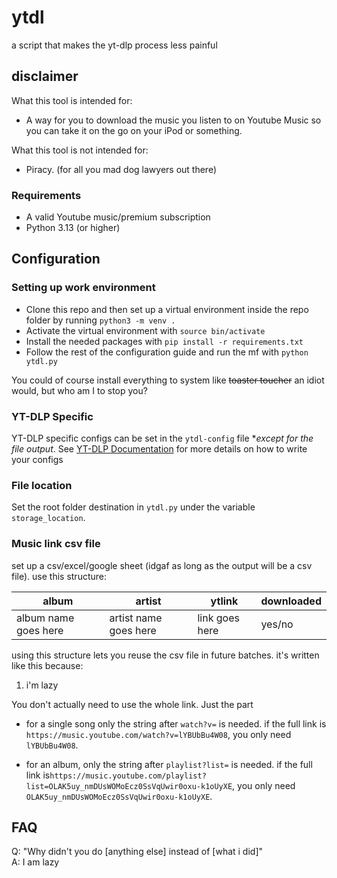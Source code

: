 # ytdl

a script that makes the yt-dlp process less painful

## disclaimer

What this tool is intended for:
- A way for you to download the music you listen to on Youtube Music so you can take it on the go on your iPod or something.

What this tool is not intended for:
- Piracy. (for all you mad dog lawyers out there)

### Requirements
- A valid Youtube music/premium subscription
- Python 3.13 (or higher)

## Configuration

### Setting up work environment
- Clone this repo and then set up a virtual environment inside the repo folder by running `python3 -m venv .`
- Activate the virtual environment with `source bin/activate`
- Install the needed packages with `pip install -r requirements.txt`
- Follow the rest of the configuration guide and run the mf with `python ytdl.py`

You could of course install everything to system like ~~toaster toucher~~ an idiot would, but who am I to stop you?

### YT-DLP Specific 
YT-DLP specific configs can be set in the `ytdl-config` file **except for the file output*. 
See [YT-DLP Documentation]((https://github.com/yt-dlp/yt-dlp?tab=readme-ov-file#configuration)) for more details on how to write your configs

### File location
Set the root folder destination in `ytdl.py` under the variable `storage_location`.

### Music link csv file
set up a csv/excel/google sheet (idgaf as long as the output will be a csv file). use this structure:

| album | artist | ytlink | downloaded |
| ----- | ------ | ------ | ---------- |
| album name goes here | artist name goes here  | link goes here | yes/no |

using this structure lets you reuse the csv file in future batches. it's written like this because:
1. i'm lazy

You don't actually need to use the whole link. Just the part

- for a single song only the string after `watch?v=` is needed. if the full link is 
`https://music.youtube.com/watch?v=lYBUbBu4W08`, you only need `lYBUbBu4W08`.

- for an album, only the string after `playlist?list=` is needed. if the full link is`https://music.youtube.com/playlist?list=OLAK5uy_nmDUsWOMoEcz0SsVqUwir0oxu-k1oUyXE`, you only need `OLAK5uy_nmDUsWOMoEcz0SsVqUwir0oxu-k1oUyXE`.

## FAQ
Q: "Why didn't you do [anything else] instead of [what i did]" <br />
A: I am lazy



